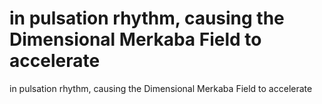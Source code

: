 # in pulsation rhythm, causing the Dimensional Merkaba Field to accelerate

in pulsation rhythm, causing the Dimensional Merkaba Field to accelerate